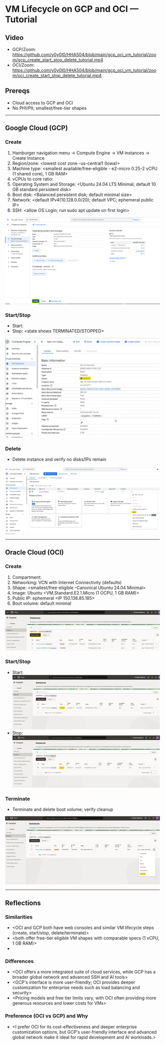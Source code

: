 # VM Lifecycle on GCP and OCI — Tutorial

## Video
- GCP/Zoom: <https://github.com/y0y0l0/HHA504/blob/main/gcp_oci_vm_tutorial/zoom/gcp_create_start_stop_delete_tutorial.mp4>
- OCI/Zoom: <https://github.com/y0y0l0/HHA504/blob/main/gcp_oci_vm_tutorial/zoom/oci_create_start_stop_delete_tutorial.mp4>


## Prereqs
- Cloud access to GCP and OCI
- No PHI/PII; smallest/free-tier shapes

---

## Google Cloud (GCP)
### Create
1. Hamburger navigation menu → Compute Engine → VM instances → Create Instance
2. Region/zone: <lowest cost zone -us-central1 (Iowa)>
3. Machine type: <smallest available/free-eligible - e2-micro 0.25-2 vCPU (1 shared core), 1 GB RAM>
4. vCPUs to core ratio: <two vCPUs per core>
5. Operating System and Storage: <Ubuntu 24.04 LTS Minimal; default 10 GB standard persistent disk>
6. Boot disk: <Balanced persistent disk; default minimal size>
7. Network: <default IPv4(10.128.0.0/20); default VPC; ephemeral public IP>
8. SSH: <allow OS Login; run sudo apt update on first login>

![GCP create](images/gcp/gcp_create.png)

### Start/Stop
- Start: <state shows RUNNING>
- Stop: <state shows TERMINATED/STOPPED>

![GCP running](images/gcp/gcp_running.png)

### Delete
- Delete instance and verify no disks/IPs remain

![GCP cleaned](images/gcp/gcp_clean.png)

---

## Oracle Cloud (OCI)
### Create
1. Compartment: <y0y0l0>
2. Networking: VCN with Internet Connectivity (defaults)
3. Shape: <smallest/free-eligible -Canonical Ubuntu 24.04 Minimal>
4. Image: Ubuntu  <VM.Standard.E2.1.Micro (1 OCPU, 1 GB RAM)>
5. Public IP: ephemeral <IP 150.136.85.185>
6. Boot volume: default minimal

![OCI create](images/oci/oci_create.png)

### Start/Stop
- Start: <state shows RUNNING>
![OCI running](images/oci/oci_running.png)
- Stop: <state shows STOPPED>
![OCI stopped](images/oci/oci_stopped.png)


### Terminate
- Terminate and delete boot volume; verify cleanup

![OCI cleaned](images/oci/oci_clean.png)

---

## Reflections
### Similarities
- <OCI and GCP both have web consoles and similar VM lifecycle steps (create, start/stop, delete/terminate)>
- <both offer free-tier eligible VM shapes with comparable specs (1 vCPU, 1 GB RAM)>
- <both provide ephemeral public IPs and default networking setups>

### Differences
- <OCI offers a more integrated suite of cloud services, while GCP has a broader global network and advanced SSH and AI tools>
- <GCP's interface is more user-friendly; OCI provides deeper customization for enterprise needs such as load balancing and security>
- <Pricing models and free tier limits vary, with OCI often providing more generous resources and lower costs for VMs>

### Preference (OCI vs GCP) and Why
- <I prefer OCI for its cost-effectiveness and deeper enterprise customization options, but GCP's user-friendly interface and advanced global network make it ideal for rapid development and AI workloads.>
